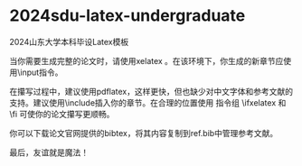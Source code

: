 # 2024sdu-latex-undergraduate
2024山东大学本科毕设Latex模板

当你需要生成完整的论文时，请使用xelatex 。在该环境下，你生成的新章节应使用\input指令。

在攥写过程中，建议使用pdflatex，这样更快，但也缺少对中文字体和参考文献的支持。建议使用\include插入你的章节。在合理的位置使用
指令组 \ifxelatex 和 \fi 可使你的论文攥写更顺畅。

你可以下载论文官网提供的bibtex，将其内容复制到ref.bib中管理参考文献。

最后，友谊就是魔法！
